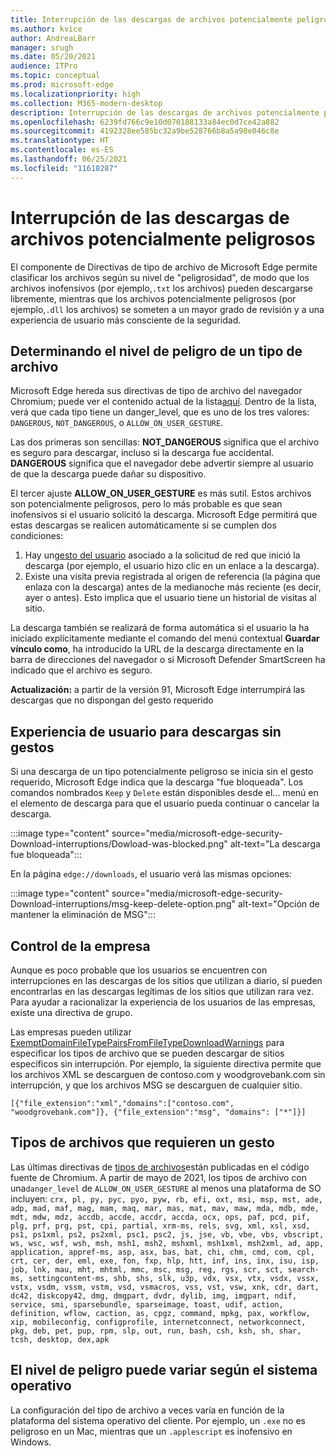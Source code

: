 ```yaml
---
title: Interrupción de las descargas de archivos potencialmente peligrosos
ms.author: kvice
author: AndreaLBarr
manager: srugh
ms.date: 05/20/2021
audience: ITPro
ms.topic: conceptual
ms.prod: microsoft-edge
ms.localizationpriority: high
ms.collection: M365-modern-desktop
description: Interrupción de las descargas de archivos potencialmente peligrosos
ms.openlocfilehash: 6239fd766c9e10d070188133a84ec0d7ce42a882
ms.sourcegitcommit: 4192328ee585bc32a9be528766b8a5a98e046c8e
ms.translationtype: HT
ms.contentlocale: es-ES
ms.lasthandoff: 06/25/2021
ms.locfileid: "11618287"
---
```

# <a name="interrupting-downloads-of-potentially-dangerous-files"></a>Interrupción de las descargas de archivos potencialmente peligrosos

El componente de Directivas de tipo de archivo de Microsoft Edge permite clasificar los archivos según su nivel de "peligrosidad", de modo que los archivos inofensivos (por ejemplo,`.txt` los archivos) pueden descargarse libremente, mientras que los archivos potencialmente peligrosos (por ejemplo,`.dll` los archivos) se someten a un mayor grado de revisión y a una experiencia de usuario más consciente de la seguridad.

## <a name="determining-the-danger-level-of-a-file-type"></a>Determinando el nivel de peligro de un tipo de archivo

Microsoft Edge hereda sus directivas de tipo de archivo del navegador Chromium; puede ver el contenido actual de la lista[aquí](https://source.chromium.org/chromium/chromium/src/+/main:components/safe_browsing/core/resources/download_file_types.asciipb). Dentro de la lista, verá que cada tipo tiene un danger_level, que es uno de los tres valores: `DANGEROUS`, `NOT_DANGEROUS`, o `ALLOW_ON_USER_GESTURE`.

Las dos primeras son sencillas: **NOT_DANGEROUS** significa que el archivo es seguro para descargar, incluso si la descarga fue accidental. **DANGEROUS** significa que el navegador debe advertir siempre al usuario de que la descarga puede dañar su dispositivo.

El tercer ajuste **ALLOW_ON_USER_GESTURE** es más sutil. Estos archivos son potencialmente peligrosos, pero lo más probable es que sean inofensivos si el usuario solicitó la descarga. Microsoft Edge permitirá que estas descargas se realicen automáticamente si se cumplen dos condiciones:

1. Hay un[gesto del usuario](https://textslashplain.com/2020/05/18/browser-basics-user-gestures/) asociado a la solicitud de red que inició la descarga (por ejemplo, el usuario hizo clic en un enlace a la descarga).
2. Existe una visita previa registrada al origen de referencia (la página que enlaza con la descarga) antes de la medianoche más reciente (es decir, ayer o antes). Esto implica que el usuario tiene un historial de visitas al sitio.

La descarga también se realizará de forma automática si el usuario la ha iniciado explícitamente mediante el comando del menú contextual **Guardar vínculo como**, ha introducido la URL de la descarga directamente en la barra de direcciones del navegador o si Microsoft Defender SmartScreen ha indicado que el archivo es seguro.

**Actualización:** a partir de la versión 91, Microsoft Edge interrumpirá las descargas que no dispongan del gesto requerido

## <a name="user-experience-for-downloads-lacking-gestures"></a>Experiencia de usuario para descargas sin gestos

Si una descarga de un tipo potencialmente peligroso se inicia sin el gesto requerido, Microsoft Edge indica que la descarga "fue bloqueada". Los comandos nombrados `Keep` y `Delete` están disponibles desde el... menú en el elemento de descarga para que el usuario pueda continuar o cancelar la descarga.

:::image type="content" source="media/microsoft-edge-security-Download-interruptions/Dowload-was-blocked.png" alt-text="La descarga fue bloqueada":::

En la página `edge://downloads`, el usuario verá las mismas opciones:

:::image type="content" source="media/microsoft-edge-security-Download-interruptions/msg-keep-delete-option.png" alt-text="Opción de mantener la eliminación de MSG":::

## <a name="enterprise-controls"></a>Control de la empresa

Aunque es poco probable que los usuarios se encuentren con interrupciones en las descargas de los sitios que utilizan a diario, sí pueden encontrarlas en las descargas legítimas de los sitios que utilizan rara vez. Para ayudar a racionalizar la experiencia de los usuarios de las empresas, existe una directiva de grupo.

Las empresas pueden utilizar [ExemptDomainFileTypePairsFromFileTypeDownloadWarnings](/deployedge/microsoft-edge-policies#exemptdomainfiletypepairsfromfiletypedownloadwarnings) para especificar los tipos de archivo que se pueden descargar de sitios específicos sin interrupción. Por ejemplo, la siguiente directiva permite que los archivos XML se descarguen de contoso.com y woodgrovebank.com sin interrupción, y que los archivos MSG se descarguen de cualquier sitio.

`[{"file_extension":"xml","domains":["contoso.com", "woodgrovebank.com"]},
{"file_extension":"msg", "domains": ["*"]}]`

## <a name="file-types-requiring-a-gesture"></a>Tipos de archivos que requieren un gesto

Las últimas directivas de [tipos de archivos](https://source.chromium.org/chromium/chromium/src/+/main:components/safe_browsing/core/resources/download_file_types.asciipb)están publicadas en el código fuente de Chromium. A partir de mayo de 2021, los tipos de archivo con una`danger_level` de `ALLOW_ON_USER_GESTURE` al menos una plataforma de SO incluyen:
`crx, pl, py, pyc, pyo, pyw, rb, efi, oxt, msi, msp, mst, ade, adp, mad, maf, mag, mam, maq, mar, mas, mat, mav, maw, mda, mdb, mde, mdt, mdw, mdz, accdb, accde, accdr, accda, ocx, ops, paf, pcd, pif, plg, prf, prg, pst, cpi, partial, xrm-ms, rels, svg, xml, xsl, xsd, ps1, ps1xml, ps2, ps2xml, psc1, psc2, js, jse, vb, vbe, vbs, vbscript, ws, wsc, wsf, wsh, msh, msh1, msh2, mshxml, msh1xml, msh2xml, ad, app, application, appref-ms, asp, asx, bas, bat, chi, chm, cmd, com, cpl, crt, cer, der, eml, exe, fon, fxp, hlp, htt, inf, ins, inx, isu, isp, job, lnk, mau, mht, mhtml, mmc, msc, msg, reg, rgs, scr, sct, search-ms, settingcontent-ms, shb, shs, slk, u3p, vdx, vsx, vtx, vsdx, vssx, vstx, vsdm, vssm, vstm, vsd, vsmacros, vss, vst, vsw, xnk, cdr, dart, dc42, diskcopy42, dmg, dmgpart, dvdr, dylib, img, imgpart, ndif, service, smi, sparsebundle, sparseimage, toast, udif, action, definition, wflow, caction, as, cpgz, command, mpkg, pax, workflow, xip, mobileconfig, configprofile, internetconnect, networkconnect, pkg, deb, pet, pup, rpm, slp, out, run, bash, csh, ksh, sh, shar, tcsh, desktop, dex,apk`

## <a name="danger-level-may-vary-by-operating-system"></a>El nivel de peligro puede variar según el sistema operativo

La configuración del tipo de archivo a veces varía en función de la plataforma del sistema operativo del cliente. Por ejemplo, un `.exe` no es peligroso en un Mac, mientras que un `.applescript` es inofensivo en Windows.
